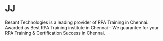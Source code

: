 # JJ
Besant Technologies is a leading provider of RPA Training in Chennai. Awarded as Best RPA Training institute in Chennai – We guarantee for your RPA Training &amp; Certification Success in Chennai. 
